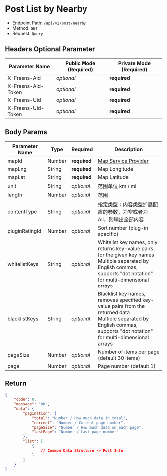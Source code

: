 # Post List by Nearby

- Endpoint Path: `/api/v2/post/nearby`
- Method: `GET`
- Request: `Query`

## Headers Optional Parameter

| Parameter Name | Public Mode (Required) | Private Mode (Required) |
| --- | --- | --- |
| X-Fresns-Aid | *optional* | **required** |
| X-Fresns-Aid-Token | *optional* | **required** |
| X-Fresns-Uid | *optional* | **required** |
| X-Fresns-Uid-Token | *optional* | **required** |

## Body Params

| Parameter Name | Type | Required | Description |
| --- | --- | --- | --- |
| mapId | Number | **required** | [Map Service Provider](../../database/dictionary/maps.md) |
| mapLng | String | **required** | Map Longitude |
| mapLat | String | **required** | Map Latitude |
| unit | String | *optional* | 范围单位 km / mi |
| length | Number | *optional* | 范围 |
| contentType | String | *optional* | 指定类型：内容类型扩展配置的参数，为空或者为 All，则输出全部内容 |
| pluginRatingId | Number | *optional* | Sort number (plug-in specific) |
| whitelistKeys | String | *optional* | Whitelist key names, only returns key-value pairs for the given key names<br>Multiple separated by English commas, supports "dot notation" for multi-dimensional arrays |
| blacklistKeys | String | *optional* | Blacklist key names, removes specified key-value pairs from the returned data<br>Multiple separated by English commas, supports "dot notation" for multi-dimensional arrays |
| pageSize | Number | *optional* | Number of items per page (default 30 items) |
| page | Number | *optional* | Page number (default 1) |

## Return

```json
{
    "code": 0,
    "message": "ok",
    "data": {
        "pagination": {
            "total": "Number / How much data in total",
            "current": "Number / Current page number",
            "pageSize": "Number / How much data on each page",
            "lastPage": "Number / Last page number"
        },
        "list": [
            {
                // Common Data Structure -> Post Info
            }
        ]
    }
}
```
